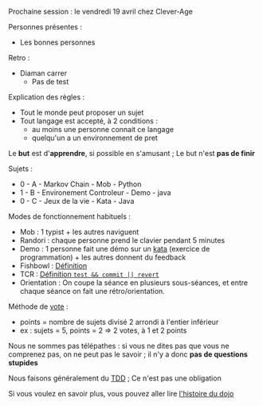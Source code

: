 Prochaine session : le vendredi 19 avril chez Clever-Age 

Personnes présentes :
- Les bonnes personnes

Retro :
- Diaman carrer
  - Pas de test

Explication des règles :
- Tout le monde peut proposer un sujet
- Tout langage est accepté, à 2 conditions :
  - au moins une personne connait ce langage
  - quelqu'un a un environnement de pret

Le **but** est d'**apprendre**, si possible en s'amusant ;
Le but n'est **pas de finir**

Sujets :
- 0 - A - Markov Chain - Mob - Python
- 1 - B - Environement Controleur - Demo - java
- 0 - C - Jeux de la vie - Kata - Java

Modes de fonctionnement habituels :
- Mob : 1 typist + les autres naviguent
- Randori : chaque personne prend le clavier pendant 5 minutes
- Demo : 1 personne fait une démo sur un [kata] (exercice de programmation) + les autres donnent du feedback
- Fishbowl : [Définition][fishbowl]
- TCR : [Définition `test && commit || revert`][tcr]
- Orientation : On coupe la séance en plusieurs sous-séances,
  et entre chaque séance on fait une rétro/orientation.

Méthode de [vote] :
- points = nombre de sujets divisé 2 arrondi à l'entier inférieur
- ex : sujets = 5, points = 2 => 2 votes, à 1 et 2 points

Nous ne sommes pas télépathes :
si vous ne dites pas que vous ne comprenez pas, on ne peut pas le savoir ;
il n'y a donc **pas de questions stupides**

Nous faisons généralement du [TDD][test_driven_development] ;
Ce n'est pas une obligation

Si vous voulez en savoir plus, vous pouvez aller lire [l'histoire du dojo]

[kata]: https://web.archive.org/web/20040423023001/http://www.pragprog.com/pragdave/Practices/CodeKata.rdoc
[fishbowl]: https://en.wikipedia.org/wiki/Fishbowl_%28conversation%29
[tcr]: https://medium.com/@kentbeck_7670/test-commit-revert-870bbd756864
[vote]: https://emmanuelpaatz.com/dojosurvey
[test_driven_development]: https://fr.wikipedia.org/wiki/Test_driven_development
[l'histoire du dojo]: https://github.com/dojo-developpement-paris/dojo-developpement-paris.github.io/blob/main/history.md

